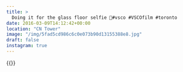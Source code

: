 ```yaml
---
title: >
  Doing it for the glass floor selfie 📸#vsco #VSCOfilm #toronto
date: 2016-03-09T14:12:42+00:00
location: "CN Tower"
image: "/img/5fad5cd986c6c0e073b90d13155388e8.jpg"
draft: false
instagram: true
---
```


{{<photo src="/img/5fad5cd986c6c0e073b90d13155388e8.jpg">}}
